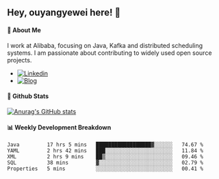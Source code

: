 ## Hey, ouyangyewei here! :wave:

#### :rocket: About Me
I work at Alibaba, focusing on Java, Kafka and distributed scheduling systems. I am passionate about contributing to widely used open source projects.

- [![Linkedin](https://img.shields.io/badge/LinkedIn-ouyangyewei-blue)](https://www.linkedin.com/in/ouyangyewei/)
- [![Blog](https://img.shields.io/badge/Blog-yeweiouyang-orange)](https://blog.csdn.net/yeweiouyang)

#### :star2: Github Stats
[![Anurag's GitHub stats](https://github-readme-stats.vercel.app/api?username=ouyangyewei&show_icons=true&cache_seconds=3600&theme=tokyonight)](https://github.com/anuraghazra/github-readme-stats)

#### :bar_chart: Weekly Development Breakdown
<!--START_SECTION:waka-->
```text
Java         17 hrs 5 mins   ██████████████████▓░░░░░░   74.67 % 
YAML         2 hrs 42 mins   ███░░░░░░░░░░░░░░░░░░░░░░   11.84 % 
XML          2 hrs 9 mins    ██▒░░░░░░░░░░░░░░░░░░░░░░   09.46 % 
SQL          38 mins         ▓░░░░░░░░░░░░░░░░░░░░░░░░   02.79 % 
Properties   5 mins          ░░░░░░░░░░░░░░░░░░░░░░░░░   00.41 % 
```
<!--END_SECTION:waka-->
